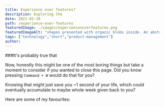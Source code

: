 ```yaml
---
title: Experience over features?
description: Exploring the
date: 2021-02-28
path: /experience-over-features
featuredImage: ./images/experiencesoverfeatures.png
featuredImageAlt: "shapes presented with organic blobs inside. An abstract image."
tags: ["technology","short","product-management"]
author:
---
```


###It's probably true that


Now, honestly this might be one of the most boring things but take a moment to consider if you wanted to close this page. Did you know pressing `Command + W` would do that for you?

Knowing that might just save you ~1 second of your life, which could eventually accumulate to maybe whole week given back to you?

Here are some of my favourites:
